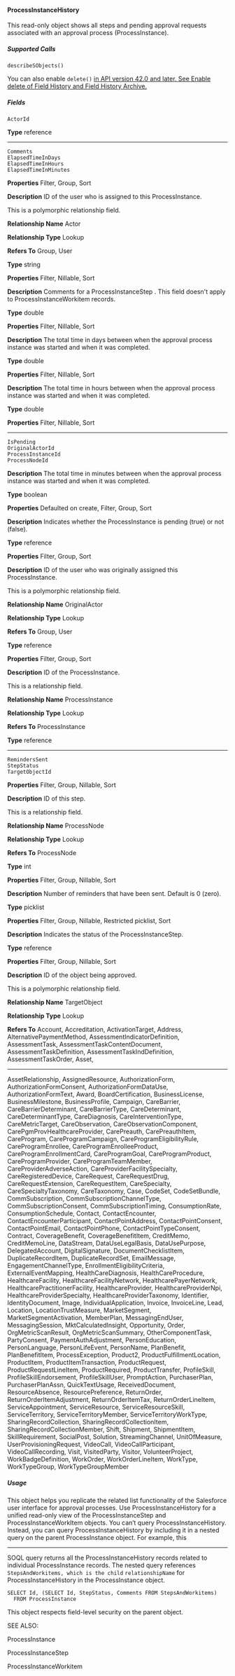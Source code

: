 #### ProcessInstanceHistory

This read-only object shows all steps and pending approval requests associated with an approval process (ProcessInstance).

##### Supported Calls
```
describeSObjects()

```
You can also enable `delete()` [in API version 42.0 and later. See Enable delete of Field History and Field History Archive.](https://help.salesforce.com/articleView?id=000321814&type=1&mode=1&language=en_US)

##### Fields

```
ActorId

```

**Type**
reference


-----

```
Comments
ElapsedTimeInDays
ElapsedTimeInHours
ElapsedTimeInMinutes

```

**Properties**
Filter, Group, Sort

**Description**
ID of the user who is assigned to this ProcessInstance.

This is a polymorphic relationship field.

**Relationship Name**
Actor

**Relationship Type**
Lookup

**Refers To**
Group, User

**Type**
string

**Properties**
Filter, Nillable, Sort

**Description**
Comments for a ProcessInstanceStep . This field doesn't apply to ProcessInstanceWorkitem
records.

**Type**
double

**Properties**
Filter, Nillable, Sort

**Description**
The total time in days between when the approval process instance was started and when
it was completed.

**Type**
double

**Properties**
Filter, Nillable, Sort

**Description**
The total time in hours between when the approval process instance was started and when
it was completed.

**Type**
double

**Properties**
Filter, Nillable, Sort


-----

```
IsPending
OriginalActorId
ProcessInstanceId
ProcessNodeId

```

**Description**
The total time in minutes between when the approval process instance was started and
when it was completed.

**Type**
boolean

**Properties**
Defaulted on create, Filter, Group, Sort

**Description**
Indicates whether the ProcessInstance is pending (true) or not (false).

**Type**
reference

**Properties**
Filter, Group, Sort

**Description**
ID of the user who was originally assigned this ProcessInstance.

This is a polymorphic relationship field.

**Relationship Name**
OriginalActor

**Relationship Type**
Lookup

**Refers To**
Group, User

**Type**
reference

**Properties**
Filter, Group, Sort

**Description**
ID of the ProcessInstance.

This is a relationship field.

**Relationship Name**
ProcessInstance

**Relationship Type**
Lookup

**Refers To**
ProcessInstance

**Type**
reference


-----

```
RemindersSent
StepStatus
TargetObjectId

```

**Properties**
Filter, Group, Nillable, Sort

**Description**
ID of this step.

This is a relationship field.

**Relationship Name**
ProcessNode

**Relationship Type**
Lookup

**Refers To**
ProcessNode

**Type**
int

**Properties**
Filter, Group, Nillable, Sort

**Description**
Number of reminders that have been sent. Default is 0 (zero).

**Type**
picklist

**Properties**
Filter, Group, Nillable, Restricted picklist, Sort

**Description**
Indicates the status of the ProcessInstanceStep.

**Type**
reference

**Properties**
Filter, Group, Nillable, Sort

**Description**
ID of the object being approved.

This is a polymorphic relationship field.

**Relationship Name**
TargetObject

**Relationship Type**
Lookup

**Refers To**
Account, Accreditation, ActivationTarget, Address, AlternativePaymentMethod,
AssessmentIndicatorDefinition, AssessmentTask, AssessmentTaskContentDocument,
AssessmentTaskDefinition, AssessmentTaskIndDefinition, AssessmentTaskOrder, Asset,


-----

AssetRelationship, AssignedResource, AuthorizationForm, AuthorizationFormConsent,
AuthorizationFormDataUse, AuthorizationFormText, Award, BoardCertification,
BusinessLicense, BusinessMilestone, BusinessProfile, Campaign, CareBarrier,
CareBarrierDeterminant, CareBarrierType, CareDeterminant, CareDeterminantType,
CareDiagnosis, CareInterventionType, CareMetricTarget, CareObservation,
CareObservationComponent, CarePgmProvHealthcareProvider, CarePreauth, CarePreauthItem,
CareProgram, CareProgramCampaign, CareProgramEligibilityRule, CareProgramEnrollee,
CareProgramEnrolleeProduct, CareProgramEnrollmentCard, CareProgramGoal,
CareProgramProduct, CareProgramProvider, CareProgramTeamMember,
CareProviderAdverseAction, CareProviderFacilitySpecialty, CareRegisteredDevice, CareRequest,
CareRequestDrug, CareRequestExtension, CareRequestItem, CareSpecialty,
CareSpecialtyTaxonomy, CareTaxonomy, Case, CodeSet, CodeSetBundle, CommSubscription,
CommSubscriptionChannelType, CommSubscriptionConsent, CommSubscriptionTiming,
ConsumptionRate, ConsumptionSchedule, Contact, ContactEncounter,
ContactEncounterParticipant, ContactPointAddress, ContactPointConsent, ContactPointEmail,
ContactPointPhone, ContactPointTypeConsent, Contract, CoverageBenefit,
CoverageBenefitItem, CreditMemo, CreditMemoLine, DataStream, DataUseLegalBasis,
DataUsePurpose, DelegatedAccount, DigitalSignature, DocumentChecklistItem,
DuplicateRecordItem, DuplicateRecordSet, EmailMessage, EngagementChannelType,
EnrollmentEligibilityCriteria, ExternalEventMapping, HealthCareDiagnosis,
HealthCareProcedure, HealthcareFacility, HealthcareFacilityNetwork, HealthcarePayerNetwork,
HealthcarePractitionerFacility, HealthcareProvider, HealthcareProviderNpi,
HealthcareProviderSpecialty, HealthcareProviderTaxonomy, Identifier, IdentityDocument,
Image, IndividualApplication, Invoice, InvoiceLine, Lead, Location, LocationTrustMeasure,
MarketSegment, MarketSegmentActivation, MemberPlan, MessagingEndUser,
MessagingSession, MktCalculatedInsight, Opportunity, Order, OrgMetricScanResult,
OrgMetricScanSummary, OtherComponentTask, PartyConsent, PaymentAuthAdjustment,
PersonEducation, PersonLanguage, PersonLifeEvent, PersonName, PlanBenefit,
PlanBenefitItem, ProcessException, Product2, ProductFulfillmentLocation, ProductItem,
ProductItemTransaction, ProductRequest, ProductRequestLineItem, ProductRequired,
ProductTransfer, ProfileSkill, ProfileSkillEndorsement, ProfileSkillUser, PromptAction,
PurchaserPlan, PurchaserPlanAssn, QuickTextUsage, ReceivedDocument, ResourceAbsence,
ResourcePreference, ReturnOrder, ReturnOrderItemAdjustment, ReturnOrderItemTax,
ReturnOrderLineItem, ServiceAppointment, ServiceResource, ServiceResourceSkill,
ServiceTerritory, ServiceTerritoryMember, ServiceTerritoryWorkType, SharingRecordCollection,
SharingRecordCollectionItem, SharingRecordCollectionMember, Shift, Shipment,
ShipmentItem, SkillRequirement, SocialPost, Solution, StreamingChannel, UnitOfMeasure,
UserProvisioningRequest, VideoCall, VideoCallParticipant, VideoCallRecording, Visit,
VisitedParty, Visitor, VolunteerProject, WorkBadgeDefinition, WorkOrder, WorkOrderLineItem,
WorkType, WorkTypeGroup, WorkTypeGroupMember

##### Usage

This object helps you replicate the related list functionality of the Salesforce user interface for approval processes. Use ProcessInstanceHistory
for a unified read-only view of the ProcessInstanceStep and ProcessInstanceWorkItem objects. You can’t query ProcessInstanceHistory.
Instead, you can query ProcessInstanceHistory by including it in a nested query on the parent ProcessInstance object. For example, this


-----

SOQL query returns all the ProcessInstanceHistory records related to individual ProcessInstance records. The nested query references
`StepsAndWorkitems, which is the child` `relationshipName` for ProcessInstanceHistory in the ProcessInstance object.
```
SELECT Id, (SELECT Id, StepStatus, Comments FROM StepsAndWorkitems)
  FROM ProcessInstance

```
This object respects field-level security on the parent object.

SEE ALSO:

ProcessInstance

ProcessInstanceStep

ProcessInstanceWorkitem
